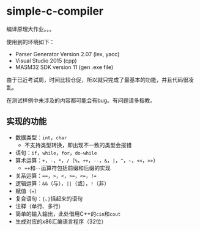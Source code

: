 # simple-c-compiler
编译原理大作业。。。

使用到的环境如下：
- Parser Generator Version 2.07 (lex, yacc)
- Visual Studio 2015 (cpp)
- MASM32 SDK version 11 (gen .exe file)

由于已近考试周，时间比较仓促，所以就只完成了最基本的功能，并且代码很凌乱。

在测试样例中未涉及的内容都可能会有bug。有问题请多指教。

## 实现的功能
- 数据类型：`int`，`char`
  - 不支持类型转换，即出现不一致的类型会报错
- 语句：`if`，`while`，`for`，`do-while`
- 算术运算：`+`，`-`，`*`，`/`（`%`，`++`，`--`，`&`，`|`，`^`，`~`，`<<`，`>>`）
  - `++`和`--`运算符包括前缀和后缀的实现
- 关系运算：`==`，`>`，`<`，`>=`，`<=`，`!=`
- 逻辑运算：`&&`（与），`||`（或），`!`（非）
- 赋值（`=`）
- 复合语句：`{`、`}`括起来的语句
- 注释（单行、多行）
- 简单的输入输出，此处借用C++的`cin`和`cout`
- 生成对应的x86汇编语言程序（32位）
